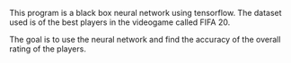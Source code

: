 This program is a black box neural network using tensorflow.
The dataset used is of the best players in the videogame called FIFA 20.

The goal is to use the neural network and find the accuracy of the overall rating of the players.
